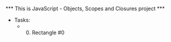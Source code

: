   *** This is JavaScript - Objects, Scopes and Closures project ***

  - Tasks:
    * 0. Rectangle #0